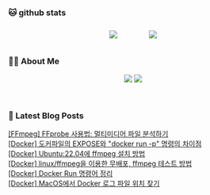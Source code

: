 
###  🐱 github stats  

<div id="main" align="center">
    <img src="https://github-readme-stats.vercel.app/api?username=peterica&count_private=true&show_icons=true&theme=radical"
        style="height: auto; margin-left: 20px; margin-right: 20px; padding: 10px;"/>
    <img src="https://github-readme-stats.vercel.app/api/top-langs/?username=peterica&layout=compact"   
        style="height: auto; margin-left: 20px; margin-right: 20px; padding: 10px;"/>
</div>

###  💁‍♀️ About Me  
<p align="center">
    <a href="https://peterica.tistory.com/"><img src="https://img.shields.io/badge/Blog-FF5722?style=flat-square&logo=Blogger&logoColor=white"/></a>
    <a href="mailto:ilovefran.ofm@gmail.com"><img src="https://img.shields.io/badge/Gmail-d14836?style=flat-square&logo=Gmail&logoColor=white&link=ilovefran.ofm@gmail.com"/></a>
</p>

<br>

### 📕 Latest Blog Posts   

<a href ="https://peterica.tistory.com/855"> [FFmpeg] FFprobe 사용법: 멀티미디어 파일 분석하기 </a> <br>
<a href ="https://peterica.tistory.com/818"> [Docker] 도커파일의 EXPOSE와 &quot;docker run -p&quot; 명령의 차이점 </a> <br>
<a href ="https://peterica.tistory.com/854"> [Docker] Ubuntu:22.04에 ffmpeg 설치 방법 </a> <br>
<a href ="https://peterica.tistory.com/853"> [Docker] linux/ffmpeg을 이용한 무배포, ffmpeg 테스트 방법 </a> <br>
<a href ="https://peterica.tistory.com/851"> [Docker] Docker Run 명령어 정리 </a> <br>
<a href ="https://peterica.tistory.com/852"> [Docker] MacOS에서 Docker 로그 파일 위치 찾기 </a> <br>
